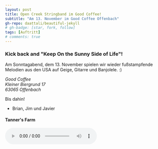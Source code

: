 ```yaml
---
layout: post
title: Open Creek Stringband im Good Coffee!
subtitle: "Am 13. November im Good Coffee Offenbach"
gh-repo: daattali/beautiful-jekyll
# gh-badge: [star, fork, follow]
tags: [Auftritt]
# comments: true
---
```


### Kick back and "Keep On the Sunny Side of Life"!

Am Sonntagabend, dem 13. November spielen wir wieder fußstampfende Melodien aus den USA auf Geige, Gitarre und Banjolele. :)

*Good Coffee*  
*Kleiner Biergrund 17*  
*63065 Offenbach*  

Bis dahin!

- Brian, Jim und Javier
  
#### Tanner's Farm
 <audio controls>
     <source src="/assets/mp3/tannersfarm.mp3" type="audio/mpeg">
</audio>